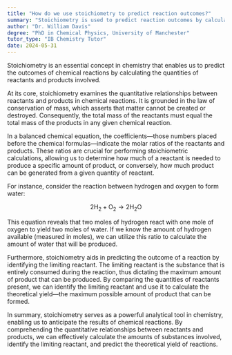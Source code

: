```yaml
---
title: "How do we use stoichiometry to predict reaction outcomes?"
summary: "Stoichiometry is used to predict reaction outcomes by calculating the quantities of reactants and products involved in a chemical reaction."
author: "Dr. William Davis"
degree: "PhD in Chemical Physics, University of Manchester"
tutor_type: "IB Chemistry Tutor"
date: 2024-05-31
---
```


Stoichiometry is an essential concept in chemistry that enables us to predict the outcomes of chemical reactions by calculating the quantities of reactants and products involved.

At its core, stoichiometry examines the quantitative relationships between reactants and products in chemical reactions. It is grounded in the law of conservation of mass, which asserts that matter cannot be created or destroyed. Consequently, the total mass of the reactants must equal the total mass of the products in any given chemical reaction.

In a balanced chemical equation, the coefficients—those numbers placed before the chemical formulas—indicate the molar ratios of the reactants and products. These ratios are crucial for performing stoichiometric calculations, allowing us to determine how much of a reactant is needed to produce a specific amount of product, or conversely, how much product can be generated from a given quantity of reactant.

For instance, consider the reaction between hydrogen and oxygen to form water:

$$
2 \text{H}_2 + \text{O}_2 \rightarrow 2 \text{H}_2\text{O}
$$

This equation reveals that two moles of hydrogen react with one mole of oxygen to yield two moles of water. If we know the amount of hydrogen available (measured in moles), we can utilize this ratio to calculate the amount of water that will be produced.

Furthermore, stoichiometry aids in predicting the outcome of a reaction by identifying the limiting reactant. The limiting reactant is the substance that is entirely consumed during the reaction, thus dictating the maximum amount of product that can be produced. By comparing the quantities of reactants present, we can identify the limiting reactant and use it to calculate the theoretical yield—the maximum possible amount of product that can be formed.

In summary, stoichiometry serves as a powerful analytical tool in chemistry, enabling us to anticipate the results of chemical reactions. By comprehending the quantitative relationships between reactants and products, we can effectively calculate the amounts of substances involved, identify the limiting reactant, and predict the theoretical yield of reactions.
    